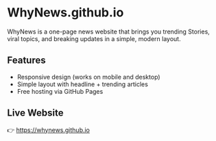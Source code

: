 # WhyNews.github.io
WhyNews is a one-page news website that brings you trending Stories, viral topics, and breaking updates in a simple, modern layout.

## Features
- Responsive design (works on mobile and desktop)  
- Simple layout with headline + trending articles  
- Free hosting via GitHub Pages  

## Live Website
👉 https://whynews.github.io
